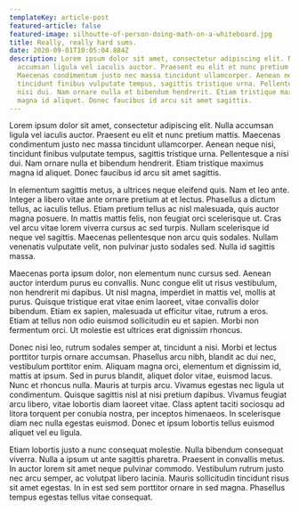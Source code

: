 ```yaml
---
templateKey: article-post
featured-article: false
featured-image: silhoutte-of-person-doing-math-on-a-whiteboard.jpg
title: Really, really hard sums.
date: 2020-09-01T10:05:04.884Z
description: Lorem ipsum dolor sit amet, consectetur adipiscing elit. Nulla
  accumsan ligula vel iaculis auctor. Praesent eu elit et nunc pretium mattis.
  Maecenas condimentum justo nec massa tincidunt ullamcorper. Aenean neque nisi,
  tincidunt finibus vulputate tempus, sagittis tristique urna. Pellentesque a
  nisi dui. Nam ornare nulla et bibendum hendrerit. Etiam tristique maximus
  magna id aliquet. Donec faucibus id arcu sit amet sagittis.
---
```

Lorem ipsum dolor sit amet, consectetur adipiscing elit. Nulla accumsan ligula vel iaculis auctor. Praesent eu elit et nunc pretium mattis. Maecenas condimentum justo nec massa tincidunt ullamcorper. Aenean neque nisi, tincidunt finibus vulputate tempus, sagittis tristique urna. Pellentesque a nisi dui. Nam ornare nulla et bibendum hendrerit. Etiam tristique maximus magna id aliquet. Donec faucibus id arcu sit amet sagittis.

In elementum sagittis metus, a ultrices neque eleifend quis. Nam et leo ante. Integer a libero vitae ante ornare pretium at et lectus. Phasellus a dictum tellus, ac iaculis tellus. Etiam pretium tellus ac nisl malesuada, quis auctor magna posuere. In mattis mattis felis, non feugiat orci scelerisque ut. Cras vel arcu vitae lorem viverra cursus ac sed turpis. Nullam scelerisque id neque vel sagittis. Maecenas pellentesque non arcu quis sodales. Nullam venenatis vulputate velit, non pulvinar justo sodales sed. Nulla id sagittis massa.

Maecenas porta ipsum dolor, non elementum nunc cursus sed. Aenean auctor interdum purus eu convallis. Nunc congue elit ut risus vestibulum, non hendrerit mi dapibus. Ut nisl magna, imperdiet in mattis vel, mollis at purus. Quisque tristique erat vitae enim laoreet, vitae convallis dolor bibendum. Etiam ex sapien, malesuada ut efficitur vitae, rutrum a eros. Etiam at tellus non odio euismod sollicitudin eu et sapien. Morbi non fermentum orci. Ut molestie est ultrices erat dignissim rhoncus.

Donec nisi leo, rutrum sodales semper at, tincidunt a nisi. Morbi et lectus porttitor turpis ornare accumsan. Phasellus arcu nibh, blandit ac dui nec, vestibulum porttitor enim. Aliquam magna orci, elementum et dignissim id, mattis at ipsum. Sed in purus blandit, aliquet dolor vitae, euismod lacus. Nunc et rhoncus nulla. Mauris at turpis arcu. Vivamus egestas nec ligula ut condimentum. Quisque sagittis nisl at nisi pretium dapibus. Vivamus feugiat arcu libero, vitae lobortis diam laoreet vitae. Class aptent taciti sociosqu ad litora torquent per conubia nostra, per inceptos himenaeos. In scelerisque diam nec nulla egestas euismod. Donec et ipsum lobortis tellus euismod aliquet vel eu ligula.

Etiam lobortis justo a nunc consequat molestie. Nulla bibendum consequat viverra. Nulla a ipsum ut ante sagittis pharetra. Praesent in convallis metus. In auctor lorem sit amet neque pulvinar commodo. Vestibulum rutrum justo nec arcu semper, ac volutpat libero lacinia. Mauris sollicitudin tincidunt risus sit amet egestas. In in est sed sem porttitor ornare in sed magna. Phasellus tempus egestas tellus vitae consequat.
